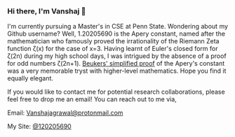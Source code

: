 ### Hi there, I'm Vanshaj 👋

<!--
**120205690/120205690** is a ✨ _special_ ✨ repository because its `README.md` (this file) appears on your GitHub profile.

Here are some ideas to get you started:

- 🔭 I’m currently working on ...
- 🌱 I’m currently learning ...
- 👯 I’m looking to collaborate on ...
- 🤔 I’m looking for help with ...
- 💬 Ask me about ...
- 📫 How to reach me: ...
- 😄 Pronouns: ...
- ⚡ Fun fact: ...
-->
I'm currently pursuing a Master's in CSE at Penn State. Wondering about my Github username? Well, 1.20205690 is the Apery constant, named after the mathematician who famously proved the irrationality of the Riemann Zeta function ζ(x) for the case of x=3.
Having learnt of Euler's closed form for ζ(2n) during my high school days, I was intrigued by the absence of a proof for odd numbers ζ(2n+1). <a href="https://link.springer.com/chapter/10.1007/978-1-4757-4217-6_48" target="_blank">Beukers' simplified proof</a> of the Apery's constant was a very memorable tryst with higher-level mathematics. Hope you find it equally elegant.

If you would like to contact me for potential research collaborations, please feel free to drop me an email!
You can reach out to me via,

Email: [Vanshajagrawal@protonmail.com](mailto:Vanshajagrawal@protonmail.com)

My Site: [@120205690](http://120205690.github.io/)
